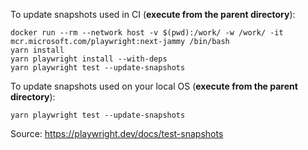 To update snapshots used in CI (**execute from the parent directory**):
```
docker run --rm --network host -v $(pwd):/work/ -w /work/ -it mcr.microsoft.com/playwright:next-jammy /bin/bash
yarn install
yarn playwright install --with-deps
yarn playwright test --update-snapshots
```

To update snapshots used on your local OS (**execute from the parent directory**):
```
yarn playwright test --update-snapshots
```

Source: https://playwright.dev/docs/test-snapshots
